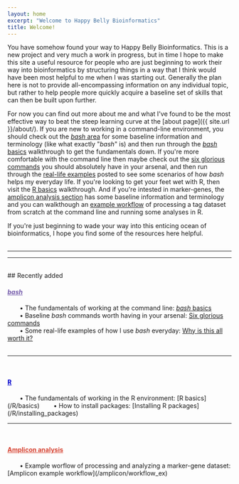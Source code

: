 ```yaml
---
layout: home
excerpt: "Welcome to Happy Belly Bioinformatics"
title: Welcome!
---
```

You have somehow found your way to Happy Belly Bioinformatics. This is a new project and very much a work in progress, but in time I hope to make this site a useful resource for people who are just beginning to work their way into bioinformatics by structuring things in a way that I think would have been most helpful to me when I was starting out. Generally the plan here is not to provide all-encompassing information on any individual topic, but rather to help people more quickly acquire a baseline set of skills that can then be built upon further. 

For now you can find out more about me and what I've found to be the most effective way to beat the steep learning curve at the [about page]({{ site.url }}/about/). If you are new to working in a command-line environment, you should check out the [*bash* area](/bash/) for some baseline information and terminology (like what exactly "*bash*" is) and then run through the [*bash* basics](/bash/basics) walkthrough to get the fundamentals down. If you're more comfortable with the command line then maybe check out the [six glorious commands](/bash/six_commands) you should absolutely have in your arsenal, and then run through the [real-life examples](/bash/why) posted to see some scenarios of how *bash* helps my everyday life. If you're looking to get your feet wet with R, then visit the [R basics](/R/basics) walkthrough. And if you're intested in marker-genes, the [amplicon analysis section](/amplicon/) has some baseline information and terminology and you can walkthough an [example workflow](/amplicon/workflow_ex) of processing a tag dataset from scratch at the command line and running some analyses in R.

If you're just beginning to wade your way into this enticing ocean of bioinformatics, I hope you find some of the resources here helpful. 
<br>
<br>

--- 
---
<br>
## Recently added

<h4><a href="/bash/" style="color:#745bab"><i>bash</i></a></h4>

&nbsp;&nbsp;&nbsp;&nbsp;&nbsp;&nbsp; • The fundamentals of working at the command line: [*bash* basics](/bash/basics)  
&nbsp;&nbsp;&nbsp;&nbsp;&nbsp;&nbsp; • Baseline *bash* commands worth having in your arsenal: [Six glorious commands](/bash/six_commands)  
&nbsp;&nbsp;&nbsp;&nbsp;&nbsp;&nbsp; • Some real-life examples of how I use *bash* everyday: [Why is this all worth it?](/bash/why)  
<br>

---
<br>
<h4><a href="/R/" style="color:#0000cc">R</a></h4>
&nbsp;&nbsp;&nbsp;&nbsp;&nbsp;&nbsp; • The fundamentals of working in the R environment: [R basics](/R/basics)  
&nbsp;&nbsp;&nbsp;&nbsp;&nbsp;&nbsp; • How to install packages: [Installing R packages](/R/installing_packages)  
<br>

---
<br>
<h4><a href="/amplicon/" style="color:#d64231">Amplicon analysis</a></h4>
&nbsp;&nbsp;&nbsp;&nbsp;&nbsp;&nbsp; • Example worflow of processing and analyzing a marker-gene dataset: [Amplicon example workflow](/amplicon/workflow_ex)
